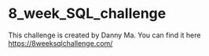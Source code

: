 # 8_week_SQL_challenge
This challenge is created by Danny Ma. You can find it here https://8weeksqlchallenge.com/

